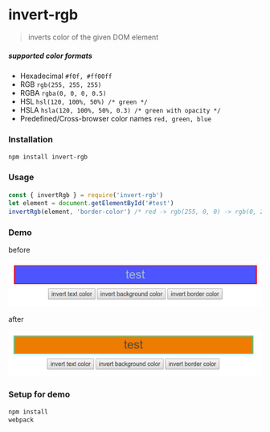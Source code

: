 # invert-rgb
> inverts color of the given DOM element


##### supported color formats
* Hexadecimal `#f0f, #ff00ff`
* RGB `rgb(255, 255, 255)`
* RGBA `rgba(0, 0, 0, 0.5)`
* HSL `hsl(120, 100%, 50%) /* green */`
* HSLA `hsla(120, 100%, 50%, 0.3) /* green with opacity */`
* Predefined/Cross-browser color names `red, green, blue`


### Installation
    npm install invert-rgb


### Usage 
```js
const { invertRgb } = require('invert-rgb')
let element = document.getElementById('#test') 
invertRgb(element, 'border-color') /* red -> rgb(255, 0, 0) -> rgb(0, 255, 255) */ 
```


### Demo


before


![before](./images/before.png)


after


![after](./images/after.png)


### Setup for demo
    npm install
    webpack
